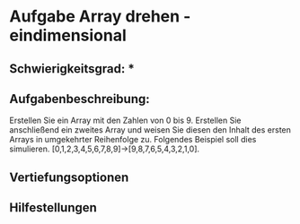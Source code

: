 # Aufgabe Array drehen - eindimensional

## Schwierigkeitsgrad: *

## Aufgabenbeschreibung:
Erstellen Sie ein Array mit den Zahlen von 0 bis 9. Erstellen Sie anschließend ein zweites Array und weisen Sie diesen den Inhalt des ersten Arrays in umgekehrter Reihenfolge zu. Folgendes Beispiel soll dies simulieren. [0,1,2,3,4,5,6,7,8,9]→[9,8,7,6,5,4,3,2,1,0]. 

## Vertiefungsoptionen


## Hilfestellungen
